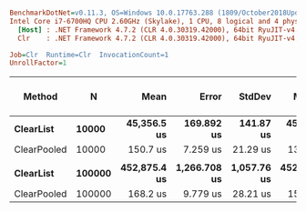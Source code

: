 ``` ini

BenchmarkDotNet=v0.11.3, OS=Windows 10.0.17763.288 (1809/October2018Update/Redstone5)
Intel Core i7-6700HQ CPU 2.60GHz (Skylake), 1 CPU, 8 logical and 4 physical cores
  [Host] : .NET Framework 4.7.2 (CLR 4.0.30319.42000), 64bit RyuJIT-v4.7.3260.0
  Clr    : .NET Framework 4.7.2 (CLR 4.0.30319.42000), 64bit RyuJIT-v4.7.3260.0

Job=Clr  Runtime=Clr  InvocationCount=1  
UnrollFactor=1  

```
|      Method |      N |         Mean |        Error |      StdDev |       Median | Ratio | Gen 0/1k Op | Gen 1/1k Op | Gen 2/1k Op | Allocated Memory/Op |
|------------ |------- |-------------:|-------------:|------------:|-------------:|------:|------------:|------------:|------------:|--------------------:|
|   **ClearList** |  **10000** |  **45,356.5 us** |   **169.892 us** |   **141.87 us** |  **45,355.8 us** | **1.000** |           **-** |           **-** |           **-** |                   **-** |
| ClearPooled |  10000 |     150.7 us |     7.259 us |    21.29 us |     139.2 us | 0.003 |           - |           - |           - |                   - |
|             |        |              |              |             |              |       |             |             |             |                     |
|   **ClearList** | **100000** | **452,875.4 us** | **1,266.708 us** | **1,057.76 us** | **452,852.5 us** | **1.000** |           **-** |           **-** |           **-** |                   **-** |
| ClearPooled | 100000 |     168.2 us |     9.779 us |    28.21 us |     153.2 us | 0.000 |           - |           - |           - |                   - |
